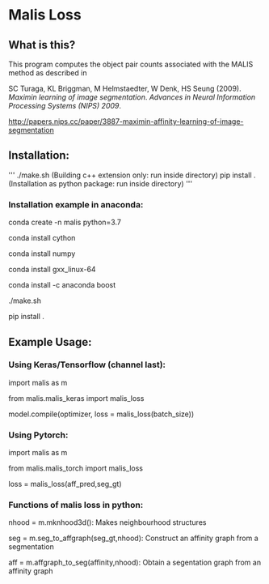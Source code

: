 # Malis Loss

## What is this?
This program computes the object pair counts associated with the MALIS method as described in

SC Turaga, KL Briggman, M Helmstaedter, W Denk, HS Seung (2009). *Maximin learning of image segmentation*. _Advances in Neural Information Processing Systems (NIPS) 2009_.

http://papers.nips.cc/paper/3887-maximin-affinity-learning-of-image-segmentation


## Installation:
'''
./make.sh            (Building c++ extension only: run inside directory)
pip install .        (Installation as python package: run inside directory)
'''



### Installation example in anaconda:

conda create -n malis python=3.7

conda install cython

conda install numpy

conda install gxx_linux-64

conda install -c anaconda boost

./make.sh

pip install .


## Example Usage:

### Using Keras/Tensorflow (channel last):

import malis as m

from malis.malis_keras import malis_loss


model.compile(optimizer, loss = malis_loss(batch_size))

### Using Pytorch: 

import malis as m

from malis.malis_torch import malis_loss


loss = malis_loss(aff_pred,seg_gt)


### Functions of malis loss in python:

nhood = m.mknhood3d(): Makes neighbourhood structures

seg = m.seg_to_affgraph(seg_gt,nhood): Construct an affinity graph from a segmentation

aff = m.affgraph_to_seg(affinity,nhood): Obtain a segentation graph from an affinity graph

